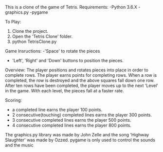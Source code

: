 This is a clone of the game of Tetris. 
Requirements:
-Python 3.6.X
-graphics.py
-pygame

To Play:
1. Clone the project.
2. Open the 'Tetris Clone' folder.
3. python TetrisClone.py

Game Insructions:
-'Space' to rotate the pieces
- 'Left', 'Right' and 'Down' buttons to position the pieces. 

Overview:
The player positions and rotates pieces into place in order to complete
rows. The player earns points for completing rows. When a row is completed, the row
is destroyed and the above squares fall down one row. After ten rows have been completed,
the player moves up to the next 'Level' in the game. With each level, the pieces fall
at a faster rate.

Scoring:
- a completed line earns the player 100 points.
- 2 consecutive(touching) completed lines earns the player 300 points.
- 3 consecutive completed lines earns the player 500 points.
- 4 consecutive completed lines earns the player 800 points.

The graphics.py library was made by John Zelle and the song 'Highway Slaughter' was made by Ozzed.
pygame is only used to control the sounds and the music

